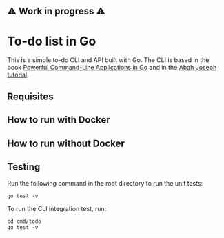 ## ⚠️ Work in progress ⚠️
# To-do list in Go
This is a simple to-do CLI and API built with Go. The CLI is based in the book [Powerful Command-Line Applications in Go](https://pragprog.com/titles/rggo/powerful-command-line-applications-in-go/) and in the [Abah Joseph tutorial](https://www.youtube.com/watch?v=j1CXoOQXbco).

## Requisites

## How to run with Docker

## How to run without Docker

## Testing
Run the following command in the root directory to run the unit tests:
```
go test -v
```
To run the CLI integration test, run:
```
cd cmd/todo
go test -v 
```
